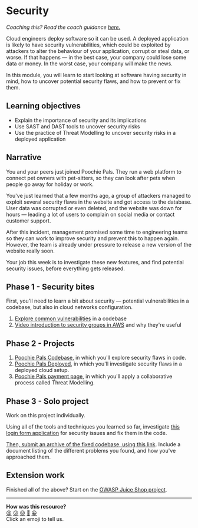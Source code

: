 # Security

_Coaching this? Read the coach guidance
[here.](https://github.com/makersacademy/slug/blob/main/materials/universe/devops/6_security/HOW_TO_COACH.x.md)_

Cloud engineers deploy software so it can be used. A deployed application is likely to have security vulnerabilities, which could be exploited by attackers to alter the behaviour of your application, corrupt or steal data, or worse. If that happens — in the best case, your company could lose some data or money. In the worst case, your company will make the news.

In this module, you will learn to start looking at software having security in mind, how to uncover potential security flaws, and how to prevent or fix them.

## Learning objectives

 * Explain the importance of security and its implications
 * Use SAST and DAST tools to uncover security risks
 * Use the practice of Threat Modelling to uncover security risks in a deployed application

## Narrative

You and your peers just joined Poochie Pals. They run a web platform to connect pet owners with pet-sitters, so they can look after pets when people go away for holiday or work.

You've just learned that a few months ago, a group of attackers managed to exploit several security flaws in the website and got access to the database. User data was corrupted or even deleted, and the website was down for hours — leading a lot of users to complain on social media or contact customer support.

After this incident, management promised some time to engineering teams so they can work to improve security and prevent this to happen again. However, the team is already under pressure to release a new version of the website really soon.

Your job this week is to investigate these new features, and find potential security issues, before everything gets released.

## Phase 1 - Security bites

<!-- OMITTED -->

<!-- OMITTED -->

First, you'll need to learn a bit about security — potential vulnerabilities in a codebase, but also in cloud networks configuration.

1. [Explore common vulnerabilities](./vulnerabilities_project) in a codebase
2. [Video introduction to security groups in AWS](https://www.youtube.com/watch?v=wUb6OgAXDpM) and why they're useful
 
## Phase 2 - Projects

1. [Poochie Pals Codebase](./projects/01_codebase.md), in which you'll explore security flaws in code.
2. [Poochie Pals Deployed](./projects/02_deployment.md), in which you'll investigate security flaws in a deployed cloud setup.
3. [Poochie Pals payment page](./projects/03_challenge.md), in which you'll apply a collaborative process called Threat Modelling.

## Phase 3 - Solo project

Work on this project individually.

Using all of the tools and techniques you learned so far, investigate [this login form application](./solo_project/login-form/) for security issues and fix them in the code. 

[Then, submit an archive of the fixed codebase, using this link]((https://airtable.com/appJ1wvInmFyFFYlN/shrvo9ePjlwnaiLv5?prefill_Item=ce_security_03)). Include a document listing of the different problems you found, and how you've approached them.

## Extension work

Finished all of the above? Start on the [OWASP Juice Shop project](./projects/extension.md).

<!-- BEGIN GENERATED SECTION DO NOT EDIT -->

---

**How was this resource?**  
[😫](https://airtable.com/shrUJ3t7KLMqVRFKR?prefill_Repository=makersacademy%2Fdevops-course&prefill_File=security%2FREADME.md&prefill_Sentiment=😫) [😕](https://airtable.com/shrUJ3t7KLMqVRFKR?prefill_Repository=makersacademy%2Fdevops-course&prefill_File=security%2FREADME.md&prefill_Sentiment=😕) [😐](https://airtable.com/shrUJ3t7KLMqVRFKR?prefill_Repository=makersacademy%2Fdevops-course&prefill_File=security%2FREADME.md&prefill_Sentiment=😐) [🙂](https://airtable.com/shrUJ3t7KLMqVRFKR?prefill_Repository=makersacademy%2Fdevops-course&prefill_File=security%2FREADME.md&prefill_Sentiment=🙂) [😀](https://airtable.com/shrUJ3t7KLMqVRFKR?prefill_Repository=makersacademy%2Fdevops-course&prefill_File=security%2FREADME.md&prefill_Sentiment=😀)  
Click an emoji to tell us.

<!-- END GENERATED SECTION DO NOT EDIT -->
